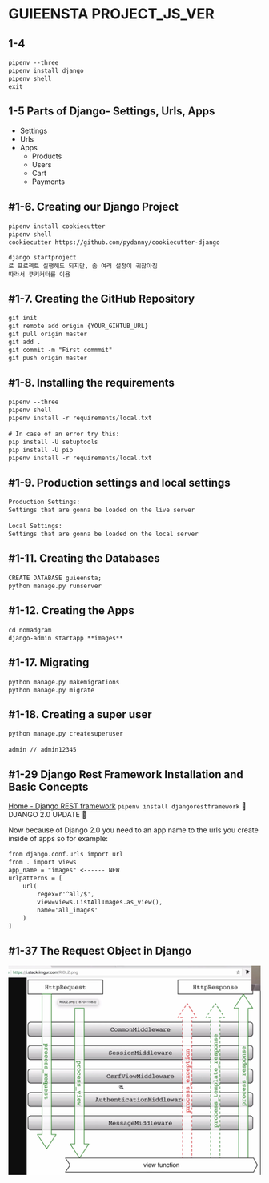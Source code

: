 # GUIEENSTA PROJECT_JS_VER

## 1-4
```
pipenv --three
pipenv install django
pipenv shell
exit
```


## 1-5 Parts of Django- Settings, Urls, Apps

* Settings
* Urls
* Apps
  * Products
  * Users
  * Cart
  * Payments


## #1-6. Creating our Django Project

```
pipenv install cookiecutter
pipenv shell
cookiecutter https://github.com/pydanny/cookiecutter-django
```


```
django startproject
로 프로젝트 실행해도 되지만, 좀 여러 설정이 귀찮아짐
따라서 쿠키커터를 이용
```


## #1-7. Creating the GitHub Repository

```
git init
git remote add origin {YOUR_GIHTUB_URL}
git pull origin master
git add .
git commit -m "First commmit"
git push origin master
```

## #1-8. Installing the requirements

```
pipenv --three
pipenv shell
pipenv install -r requirements/local.txt

# In case of an error try this:
pip install -U setuptools
pip install -U pip
pipenv install -r requirements/local.txt
```

## #1-9. Production settings and local settings

```
Production Settings:
Settings that are gonna be loaded on the live server

Local Settings:
Settings that are gonna be loaded on the local server
```

##  #1-11. Creating the Databases
```
CREATE DATABASE guieensta;
python manage.py runserver 
```

## #1-12. Creating the Apps


```
cd nomadgram
django-admin startapp **images**
```

## #1-17. Migrating
```
python manage.py makemigrations
python manage.py migrate
```

##  #1-18. Creating a super user
```
python manage.py createsuperuser

admin // admin12345
```

## #1-29 Django Rest Framework Installation and Basic Concepts

[Home - Django REST framework](http://www.django-rest-framework.org/)
`pipenv install djangorestframework`
🚧 DJANGO 2.0 UPDATE 🚧

Now because of Django 2.0 you need to an app name to the urls you create inside of apps so for example:

```
from django.conf.urls import url
from . import views
app_name = "images" <------ NEW
urlpatterns = [
    url(
        regex=r'^all/$',
        view=views.ListAllImages.as_view(),
        name='all_images'
    )
]

```

##  #1-37 The Request Object in Django

![](noteImages/2018-06-15-02-05-28.png)


## 



